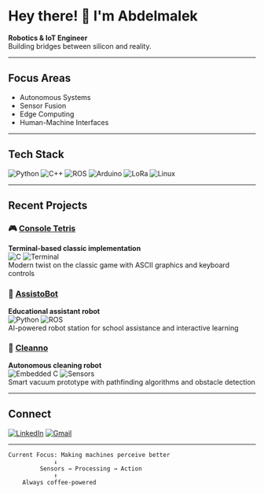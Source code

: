 # Hey there! 👋 I'm Abdelmalek

**Robotics & IoT Engineer**  
Building bridges between silicon and reality.

---

## Focus Areas
- Autonomous Systems
- Sensor Fusion
- Edge Computing
- Human-Machine Interfaces

---

## Tech Stack
![Python](https://img.shields.io/badge/Python-3776AB?logo=python&logoColor=white)
![C++](https://img.shields.io/badge/C++-00599C?logo=c%2B%2B&logoColor=white)
![ROS](https://img.shields.io/badge/ROS-22314E?logo=ros&logoColor=white)
![Arduino](https://img.shields.io/badge/Arduino-00979D?logo=arduino&logoColor=white)
![LoRa](https://img.shields.io/badge/LoRa-7D4698?logo=lorawan&logoColor=white)
![Linux](https://img.shields.io/badge/Linux-FCC624?logo=linux&logoColor=black)

---

## Recent Projects

### 🎮 [Console Tetris](https://github.com/AbdElMalek-L/console-tetris)
**Terminal-based classic implementation**  
![C](https://img.shields.io/badge/-C-555?logo=c) ![Terminal](https://img.shields.io/badge/-Terminal-4D4D4D?logo=gnu-bash)  
Modern twist on the classic game with ASCII graphics and keyboard controls

### 🤖 [AssistoBot](https://github.com/AbdElMalek-L/AssistoBot)
**Educational assistant robot**  
![Python](https://img.shields.io/badge/-Python-3776AB?logo=python) ![ROS](https://img.shields.io/badge/-ROS-22314E)  
AI-powered robot station for school assistance and interactive learning

### 🧹 [Cleanno](https://github.com/AbdElMalek-L/Cleanno)
**Autonomous cleaning robot**  
![Embedded C](https://img.shields.io/badge/-Embedded_C-00599C) ![Sensors](https://img.shields.io/badge/-Sensors-FF6F00)  
Smart vacuum prototype with pathfinding algorithms and obstacle detection


---

## Connect
[![LinkedIn](https://img.shields.io/badge/LinkedIn-0A66C2?logo=linkedin&logoColor=white)](https://linkedin.com/in/AbdElMalek-L)
[![Gmail](https://img.shields.io/badge/Email-EA4335?logo=gmail&logoColor=white)](mailto:you@email.com)

---

```text
Current Focus: Making machines perceive better
             ↓
         Sensors → Processing → Action
             ↑
    Always coffee-powered
```
<!--
**AbdElMalek-L/AbdElMalek-L** is a ✨ _special_ ✨ repository because its `README.md` (this file) appears on your GitHub profile.

Here are some ideas to get you started:

- 🔭 I’m currently working on ...
- 🌱 I’m currently learning ...
- 👯 I’m looking to collaborate on ...
- 🤔 I’m looking for help with ...
- 💬 Ask me about ...
- 📫 How to reach me: ...
- 😄 Pronouns: ...
- ⚡ Fun fact: ...
-->
